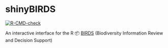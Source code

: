 # shinyBIRDS

[![R-CMD-check](https://github.com/Greensway/shinyBIRDS/workflows/R-CMD-check/badge.svg)](https://github.com/Greensway/shinyBIRDS/actions)


An interactive interface for the R :package: [BIRDS](https://greensway.github.io/BIRDS/index.html) (Biodiversity Information Review and Decision Support)
